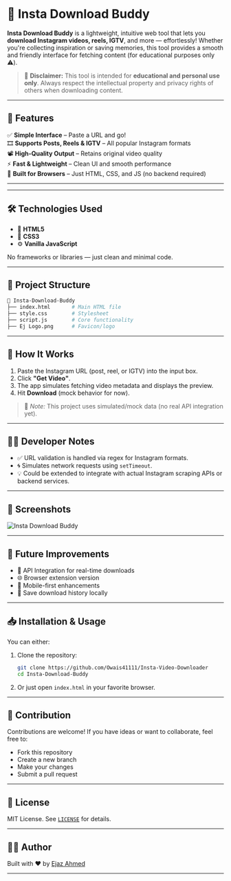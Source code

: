# 📸 Insta Download Buddy

**Insta Download Buddy** is a lightweight, intuitive web tool that lets you **download Instagram videos, reels, IGTV**, and more — effortlessly! Whether you're collecting inspiration or saving memories, this tool provides a smooth and friendly interface for fetching content (for educational purposes only ⚠️).

> 🛑 **Disclaimer:** This tool is intended for **educational and personal use only**. Always respect the intellectual property and privacy rights of others when downloading content.

---

## 🌟 Features

✅ **Simple Interface** – Paste a URL and go!  
🎞️ **Supports Posts, Reels & IGTV** – All popular Instagram formats  
📽️ **High-Quality Output** – Retains original video quality  
⚡ **Fast & Lightweight** – Clean UI and smooth performance  
🧠 **Built for Browsers** – Just HTML, CSS, and JS (no backend required)

---

---

## 🛠️ Technologies Used

- 🧱 **HTML5**
- 🎨 **CSS3**
- ⚙️ **Vanilla JavaScript**

No frameworks or libraries — just clean and minimal code.

---

## 📂 Project Structure

```bash
📁 Insta-Download-Buddy
├── index.html       # Main HTML file
├── style.css        # Stylesheet
├── script.js        # Core functionality
├── Ej Logo.png      # Favicon/logo
```

---

## 📌 How It Works

1. Paste the Instagram URL (post, reel, or IGTV) into the input box.
2. Click **"Get Video"**.
3. The app simulates fetching video metadata and displays the preview.
4. Hit **Download** (mock behavior for now).

> 🧪 *Note:* This project uses simulated/mock data (no real API integration yet).

---

## 🧑‍💻 Developer Notes

- ✅ URL validation is handled via regex for Instagram formats.
- 🌀 Simulates network requests using `setTimeout`.
- 💡 Could be extended to integrate with actual Instagram scraping APIs or backend services.

---

## 📸 Screenshots

![Insta Download Buddy](https://github.com/user-attachments/assets/7f5aa3e5-5974-47a9-a437-586e3bfe6680)

---

## 📎 Future Improvements

- 🔗 API Integration for real-time downloads
- 🌐 Browser extension version
- 📱 Mobile-first enhancements
- 💾 Save download history locally

---

## 📥 Installation & Usage

You can either:

1. Clone the repository:
   ```bash
   git clone https://github.com/Owais41111/Insta-Video-Downloader
   cd Insta-Download-Buddy
   ```
2. Or just open `index.html` in your favorite browser.

---

## 🤝 Contribution

Contributions are welcome! If you have ideas or want to collaborate, feel free to:

- Fork this repository
- Create a new branch
- Make your changes
- Submit a pull request

---

## 📃 License

MIT License. See [`LICENSE`](LICENSE) for details.

---

## 👨‍🎨 Author

Built with ❤️ by [Ejaz Ahmed](https://github.com/Owais41111)

---
